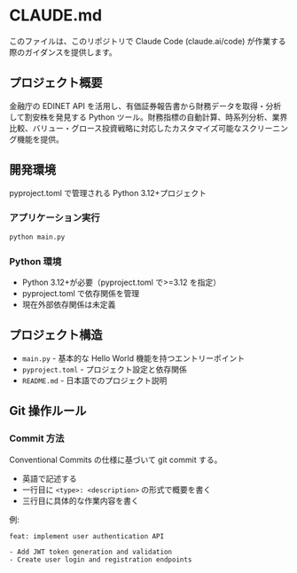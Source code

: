 # CLAUDE.md

このファイルは、このリポジトリで Claude Code (claude.ai/code) が作業する際のガイダンスを提供します。

## プロジェクト概要

金融庁の EDINET API を活用し、有価証券報告書から財務データを取得・分析して割安株を発見する Python ツール。財務指標の自動計算、時系列分析、業界比較、バリュー・グロース投資戦略に対応したカスタマイズ可能なスクリーニング機能を提供。

## 開発環境

pyproject.toml で管理される Python 3.12+プロジェクト

### アプリケーション実行

```bash
python main.py
```

### Python 環境

- Python 3.12+が必要（pyproject.toml で>=3.12 を指定）
- pyproject.toml で依存関係を管理
- 現在外部依存関係は未定義

## プロジェクト構造

- `main.py` - 基本的な Hello World 機能を持つエントリーポイント
- `pyproject.toml` - プロジェクト設定と依存関係
- `README.md` - 日本語でのプロジェクト説明

## Git 操作ルール

### Commit 方法

Conventional Commits の仕様に基づいて git commit する。

- 英語で記述する
- 一行目に `<type>: <description>` の形式で概要を書く
- 三行目に具体的な作業内容を書く

例:

```
feat: implement user authentication API

- Add JWT token generation and validation
- Create user login and registration endpoints
```
